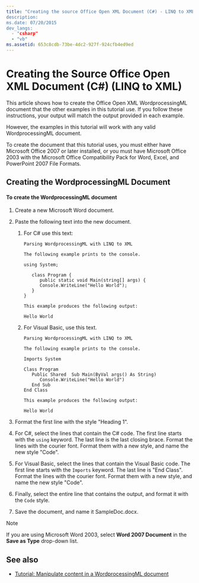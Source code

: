 ```yaml
---
title: "Creating the source Office Open XML Document (C#) - LINQ to XML
description:
ms.date: 07/20/2015
dev_langs:
  - "csharp"
  - "vb"
ms.assetid: 653c8cdb-73be-4dc2-927f-924cfb4ed9ed
---
```


# Creating the Source Office Open XML Document (C#) (LINQ to XML)

This article shows how to create the Office Open XML WordprocessingML document that the other examples in this tutorial use. If you follow these instructions, your output will match the output provided in each example.

However, the examples in this tutorial will work with any valid WordprocessingML document.

To create the document that this tutorial uses, you must either have Microsoft Office 2007 or later installed, or you must have Microsoft Office 2003 with the Microsoft Office Compatibility Pack for Word, Excel, and PowerPoint 2007 File Formats.

## Creating the WordprocessingML Document

#### To create the WordprocessingML document

1. Create a new Microsoft Word document.
1. Paste the following text into the new document.
   1. For C# use this text:

         ```text
         Parsing WordprocessingML with LINQ to XML

         The following example prints to the console.

         using System;

            class Program {
               public static void Main(string[] args) {
               Console.WriteLine("Hello World");
            }
         }

         This example produces the following output:

         Hello World
         ```

   1. For Visual Basic, use this text.

      ```text
      Parsing WordprocessingML with LINQ to XML

      The following example prints to the console.

      Imports System

      Class Program
         Public Shared  Sub Main(ByVal args() As String)
            Console.WriteLine("Hello World")
         End Sub
      End Class

      This example produces the following output:

      Hello World
      ```

1. Format the first line with the style "Heading 1".
1. For C#, select the lines that contain the C# code. The first line starts with the `using` keyword. The last line is the last closing brace. Format the lines with the courier font. Format them with a new style, and name the new style "Code".
1. For Visual Basic, select the lines that contain the Visual Basic code. The first line starts with the `Imports` keyword. The last line is "End Class". Format the lines with the courier font. Format them with a new style, and name the new style "Code".
1. Finally, select the entire line that contains the output, and format it with the `Code` style.
1. Save the document, and name it SampleDoc.docx.

> [!NOTE]
> If you are using Microsoft Word 2003, select **Word 2007 Document** in the **Save as Type** drop-down list.

## See also

- [Tutorial: Manipulate content in a WordprocessingML document](shape-wordprocessingml-documents.md)

